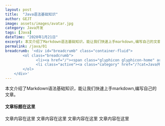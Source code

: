 ```yaml
---
layout: post
title:  "Java语法基础知识"
author: GEJT
image: assets/images/avatar.jpg
category: Java开发
tags: [Java]
dateTime: "2020年1月21日"
excerpt: 本文介绍了Markdown语法基础知识，能让我们快速上手markdown,编写自己的文章。
permalink: /java/01
breadcrumb: '<div id="breadcrumb" class="container-fluid">
        <ol class="breadcrumb">
              <li><a href="/"><span class="glyphicon glyphicon-home" aria-hidden="true"></span>&nbsp主页</a></li>
              <li class="active"><a class="category" href="/?cat=Java开发">Java开发</a></li>
        </ol>
    </div>'
---
```

本文介绍了Markdown语法基础知识，能让我们快速上手markdown,编写自己的文章。



#### 文章标题在这里

文章内容在这里
文章内容在这里
文章内容在这里
文章内容在这里



